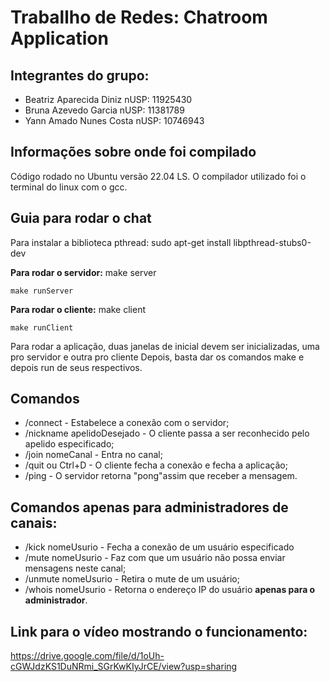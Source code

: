 # Traballho de Redes: Chatroom Application

## Integrantes do grupo:

* Beatriz Aparecida Diniz nUSP: 11925430
* Bruna Azevedo Garcia nUSP: 11381789
* Yann Amado Nunes Costa nUSP: 10746943

## Informações sobre onde foi compilado

Código rodado no Ubuntu versão 22.04 LS.
O compilador utilizado foi o terminal do linux com o gcc.

## Guia para rodar o chat

Para instalar a biblioteca pthread: sudo apt-get install libpthread-stubs0-dev


**Para rodar o servidor:**
	make server

	make runServer


**Para rodar o cliente:**
	make client
	
	make runClient

Para rodar a aplicação, duas janelas de inicial devem ser inicializadas, uma pro servidor e outra pro cliente
Depois, basta dar os comandos make e depois run de seus respectivos.

## Comandos

* /connect - Estabelece a conexão com o servidor;
* /nickname apelidoDesejado - O cliente passa a ser reconhecido pelo apelido especificado;
* /join nomeCanal - Entra no canal;
* /quit ou Ctrl+D - O cliente fecha a conexão e fecha a aplicação;
* /ping - O servidor retorna "pong"assim que receber a mensagem.

## Comandos apenas para administradores de canais:

* /kick nomeUsurio - Fecha a conexão de um usuário especificado
* /mute nomeUsurio - Faz com que um usuário não possa enviar mensagens neste canal;
* /unmute nomeUsurio - Retira o mute de um usuário;
* /whois nomeUsurio - Retorna o endereço IP do usuário **apenas para o administrador**.

## Link para o vídeo mostrando o funcionamento:

https://drive.google.com/file/d/1oUh-cGWJdzKS1DuNRmi_SGrKwKIyJrCE/view?usp=sharing




